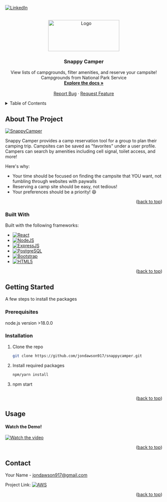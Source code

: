 



<!-- PROJECT SHIELDS -->
<!--
*** I'm using markdown "reference style" links for readability.
*** Reference links are enclosed in brackets [ ] instead of parentheses ( ).
*** See the bottom of this document for the declaration of the reference variables
*** for contributors-url, forks-url, etc. This is an optional, concise syntax you may use.
*** https://www.markdownguide.org/basic-syntax/#reference-style-links
-->

[![LinkedIn][linkedin-shield]][linkedin-url]



<!-- PROJECT LOGO -->
<br />
<div align="center">
  <a href="https://git.heroku.com/snappycamper.git">
    <img src="images/thumbnail.jpg" alt="Logo" width="228" height="100">
  </a>

  <h3 align="center">Snappy Camper</h3>

  <p align="center">
    View lists of campgrounds, filter amenities, and reserve your campsite! Campgrounds from National Park Service
    <br />
    <a href="https://github.com/jondawson917/snappycamper/readme.md"><strong>Explore the docs »</strong></a>
    <br />
    <br />
    <a href="mailto:jondawson917@gmail.com">Report Bug</a>
    ·
    <a href="mailto:jondawson917@gmail.com">Request Feature</a>
  </p>
</div>



<!-- TABLE OF CONTENTS -->
<details>
  <summary>Table of Contents</summary>
  <ol>
    <li>
      <a href="#about-the-project">About The Project</a>
      <ul>
        <li><a href="#built-with">Built With</a></li>
      </ul>
    </li>
    <li>
      <a href="#getting-started">Getting Started</a>
      <ul>
        <li><a href="#prerequisites">Prerequisites</a></li>
        <li><a href="#installation">Installation</a></li>
        <li><a href="#Usage">Usage</a></li>
        <li><a href="#Contact">Contact</a></li>
      </ul>
    </li>
  </ol>
</details>



<!-- ABOUT THE PROJECT -->
## About The Project

[![SnappyCamper][product-screenshot]](https://git.heroku.com/snappycamper.git)

Snappy Camper provides a camp reservation tool for a group to plan their camping trip. Campsites can be saved as "favorites" under a user profile. 
Campers can search by amenities including cell signal, toilet access, and more!

Here's why:
* Your time should be focused on finding the campsite that YOU want, not fumbling through websites with paywalls
* Reserving a camp site should be easy, not tedious!
* Your preferences should be a priority! :smile: 



<p align="right">(<a href="#readme-top">back to top</a>)</p>



### Built With

Built with the following frameworks:

* [![React][React-shield]][React-url]
* [![NodeJS][NodeJS-shield]][NodeJS-url]
* [![ExpressJS][ExpressJS-shield]][ExpressJS-url]
* [![PostgreSQL][Postgres-shield]][Postgres-url]
* [![Bootstrap][Bootstrap.com]][Bootstrap-url]
* [![HTML5][HTML-shield]][HTML-url]

<p align="right">(<a href="#readme-top">back to top</a>)</p>



<!-- GETTING STARTED -->
## Getting Started

A few steps to install the packages

### Prerequisites

node.js version >18.0.0


### Installation



1. Clone the repo
   ```sh
   git clone https://github.com/jondawson917/snappycamper.git
   ```
2. Install required packages
   ```sh
   npm/yarn install
   ```
3. npm start
   ```js
   
   ```

<p align="right">(<a href="#readme-top">back to top</a>)</p>



<!-- USAGE EXAMPLES -->
## Usage

#### Watch the Demo!

[![Watch the video](https://img.youtube.com/vi/G0MnTOLshXE/maxresdefault.jpg)](https://www.youtube.com/embed/G0MnTOLshXE)

<p align="right">(<a href="#readme-top">back to top</a>)</p>




<!-- CONTACT -->
## Contact

Your Name - jondawson917@gmail.com

Project Link: [![AWS][AWS-shield]][project-url]

<p align="right">(<a href="#readme-top">back to top</a>)</p>



<!-- LINKS & IMAGES -->
[contributors-shield]: https://img.shields.io/github/contributors/othneildrew/Best-README-Template.svg?style=for-the-badge
[contributors-url]: https://github.com/othneildrew/Best-README-Template/graphs/contributors
[forks-shield]: https://img.shields.io/github/forks/othneildrew/Best-README-Template.svg?style=for-the-badge
[forks-url]: https://github.com/othneildrew/Best-README-Template/network/members
[stars-shield]: https://img.shields.io/github/stars/othneildrew/Best-README-Template.svg?style=for-the-badge
[stars-url]: https://github.com/othneildrew/Best-README-Template/stargazers
[issues-shield]: https://img.shields.io/github/issues/othneildrew/Best-README-Template.svg?style=for-the-badge
[issues-url]: https://github.com/othneildrew/Best-README-Template/issues
[license-shield]: https://img.shields.io/github/license/othneildrew/Best-README-Template.svg?style=for-the-badge
[license-url]: https://github.com/othneildrew/Best-README-Template/blob/master/LICENSE.txt
[linkedin-shield]: https://img.shields.io/badge/-LinkedIn-black.svg?style=for-the-badge&logo=linkedin&colorB=555
[linkedin-url]: https://linkedin.com/in/jondawson917
[product-screenshot]: /snappycamper.jpg
[Bootstrap.com]: https://img.shields.io/badge/Bootstrap-563D7C?style=for-the-badge&logo=bootstrap&logoColor=white
[Bootstrap-url]: https://getbootstrap.com
[HTML-url]: https://developer.mozilla.org/en-US/docs/Glossary/HTML5
[ExpressJS-shield]: https://img.shields.io/badge/Express.js-404D59?style=for-the-badge
[React-shield]: https://img.shields.io/badge/-ReactJs-61DAFB?logo=react&logoColor=white&style=for-the-badge
[Postgres-shield]: https://img.shields.io/badge/postgres-%23316192.svg?style=for-the-badge&logo=postgresql&logoColor=white
[HTML-shield]: https://img.shields.io/badge/HTML-239120?style=for-the-badge&logo=html5&logoColor=white
[NodeJS-shield]: https://img.shields.io/badge/Node.js-43853D?style=for-the-badge&logo=node.js&logoColor=white
[AWS-shield]: https://img.shields.io/badge/Amazon_AWS-232F3E?style=for-the-badge&logo=amazon-aws&logoColor=white
[AWS-url]: https://aws.amazon.com/
[project-url]: http://snappycamper.s3-website-us-west-1.amazonaws.com/
[React-url]: https://react.dev/
[ExpressJS-url]: https://expressjs.com/
[NodeJS-url]: https://nodejs.org/en
[Heroku-shield]: https://img.shields.io/badge/heroku-%23430098.svg?style=for-the-badge&logo=heroku&logoColor=white
[Heroku-url]: https://www.heroku.com/
[Postgres-url]: https://www.postgresql.org/
[video-url]: https://www.youtube.com/watch?v=9LsKlpRLZdc
